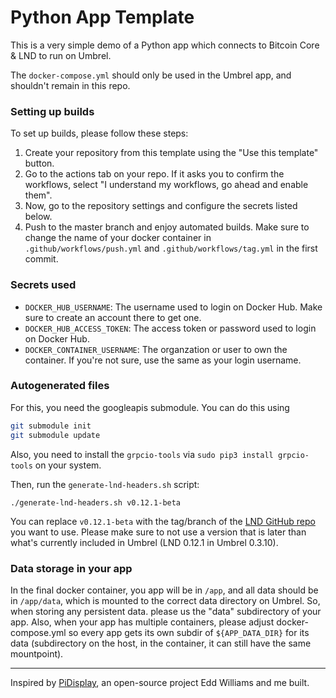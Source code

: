 # Python App Template

This is a very simple demo of a Python app which connects to Bitcoin Core & LND to run on Umbrel.

The `docker-compose.yml` should only be used in the Umbrel app, and shouldn't remain in this repo.

### Setting up builds

To set up builds, please follow these steps:

1. Create your repository from this template using the "Use this template" button.
1. Go to the actions tab on your repo. If it asks you to confirm the workflows, select "I understand my workflows, go ahead and enable them".
1. Now, go to the repository settings and configure the secrets listed below.
1. Push to the master branch and enjoy automated builds. Make sure to change the name of your docker container in `.github/workflows/push.yml` and `.github/workflows/tag.yml` in the first commit.

### Secrets used

- `DOCKER_HUB_USERNAME`: The username used to login on Docker Hub. Make sure to create an account there to get one.
- `DOCKER_HUB_ACCESS_TOKEN`: The access token or password used to login on Docker Hub.
- `DOCKER_CONTAINER_USERNAME`: The organzation or user to own the container. If you're not sure, use the same as your login username.

### Autogenerated files

For this, you need the googleapis submodule. You can do this using
```sh
git submodule init
git submodule update
```

Also, you need to install the `grpcio-tools` via `sudo pip3 install grpcio-tools` on your system. 

Then, run the `generate-lnd-headers.sh` script:

```
./generate-lnd-headers.sh v0.12.1-beta
```

You can replace `v0.12.1-beta` with the tag/branch of the [LND GitHub repo](https://github.com/lightningnetwork/lnd) you want to use.
Please make sure to not use a version that is later than what's currently included in Umbrel (LND 0.12.1 in Umbrel 0.3.10).

### Data storage in your app

In the final docker container, you app will be in `/app`, and all data should be in `/app/data`, which is mounted to the correct data directory on Umbrel.
So, when storing any persistent data. please us the "data" subdirectory of your app.
Also, when your app has multiple containers, please adjust docker-compose.yml so every app gets its own subdir of `${APP_DATA_DIR}` for its data (subdirectory on the host, in the container, it can still have the same mountpoint).

---

Inspired by [PiDisplay](https://github.com/PiDisplay/PiDisplay), an open-source project Edd Williams and me built.
